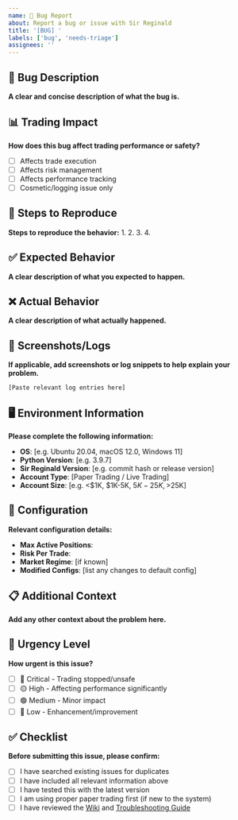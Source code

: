 ```yaml
---
name: 🐛 Bug Report
about: Report a bug or issue with Sir Reginald
title: '[BUG] '
labels: ['bug', 'needs-triage']
assignees: ''
---
```


## 🐛 Bug Description
**A clear and concise description of what the bug is.**

## 📊 Trading Impact
**How does this bug affect trading performance or safety?**
- [ ] Affects trade execution
- [ ] Affects risk management
- [ ] Affects performance tracking
- [ ] Cosmetic/logging issue only

## 🔄 Steps to Reproduce
**Steps to reproduce the behavior:**
1. 
2. 
3. 
4. 

## ✅ Expected Behavior
**A clear description of what you expected to happen.**

## ❌ Actual Behavior
**A clear description of what actually happened.**

## 📸 Screenshots/Logs
**If applicable, add screenshots or log snippets to help explain your problem.**

```
[Paste relevant log entries here]
```

## 🖥️ Environment Information
**Please complete the following information:**
- **OS**: [e.g. Ubuntu 20.04, macOS 12.0, Windows 11]
- **Python Version**: [e.g. 3.9.7]
- **Sir Reginald Version**: [e.g. commit hash or release version]
- **Account Type**: [Paper Trading / Live Trading]
- **Account Size**: [e.g. <$1K, $1K-5K, $5K-25K, >$25K]

## 🔧 Configuration
**Relevant configuration details:**
- **Max Active Positions**: 
- **Risk Per Trade**: 
- **Market Regime**: [if known]
- **Modified Configs**: [list any changes to default config]

## 📋 Additional Context
**Add any other context about the problem here.**

## 🚨 Urgency Level
**How urgent is this issue?**
- [ ] 🔴 Critical - Trading stopped/unsafe
- [ ] 🟡 High - Affecting performance significantly  
- [ ] 🟢 Medium - Minor impact
- [ ] 🔵 Low - Enhancement/improvement

## ✅ Checklist
**Before submitting this issue, please confirm:**
- [ ] I have searched existing issues for duplicates
- [ ] I have included all relevant information above
- [ ] I have tested this with the latest version
- [ ] I am using proper paper trading first (if new to the system)
- [ ] I have reviewed the [Wiki](https://github.com/nullenc0de/Sir-Reginald-Buys-The-Dips/wiki) and [Troubleshooting Guide](https://github.com/nullenc0de/Sir-Reginald-Buys-The-Dips/wiki/Troubleshooting)
